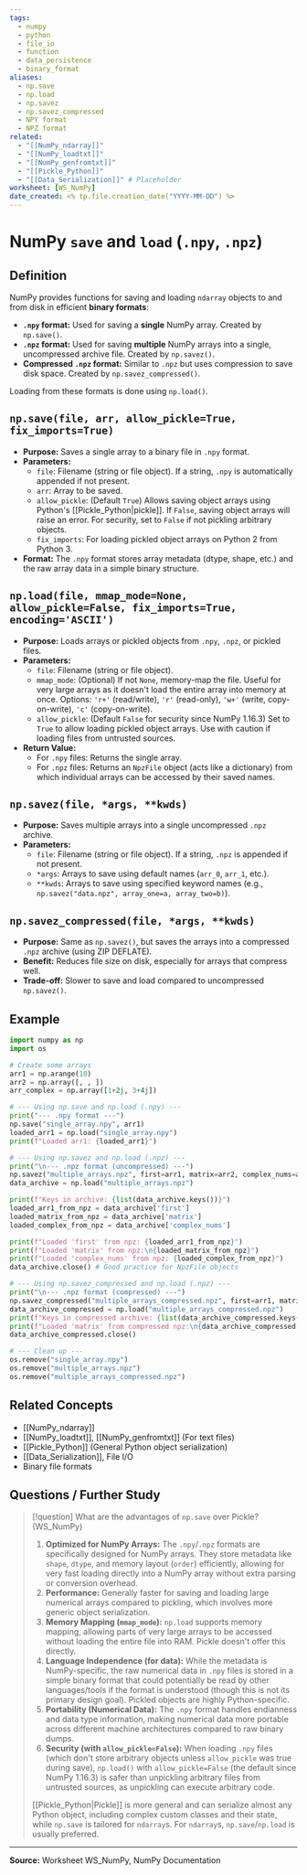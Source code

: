 ```yaml
---
tags:
  - numpy
  - python
  - file_io
  - function
  - data_persistence
  - binary_format
aliases:
  - np.save
  - np.load
  - np.savez
  - np.savez_compressed
  - NPY format
  - NPZ format
related:
  - "[[NumPy_ndarray]]"
  - "[[NumPy_loadtxt]]"
  - "[[NumPy_genfromtxt]]"
  - "[[Pickle_Python]]"
  - "[[Data_Serialization]]" # Placeholder
worksheet: [WS_NumPy]
date_created: <% tp.file.creation_date("YYYY-MM-DD") %>
---
```

# NumPy `save` and `load` (`.npy`, `.npz`)

## Definition

NumPy provides functions for saving and loading `ndarray` objects to and from disk in efficient **binary formats**:

-   **`.npy` format:** Used for saving a **single** NumPy array. Created by `np.save()`.
-   **`.npz` format:** Used for saving **multiple** NumPy arrays into a single, uncompressed archive file. Created by `np.savez()`.
-   **Compressed `.npz` format:** Similar to `.npz` but uses compression to save disk space. Created by `np.savez_compressed()`.

Loading from these formats is done using `np.load()`.

## `np.save(file, arr, allow_pickle=True, fix_imports=True)`

- **Purpose:** Saves a single array to a binary file in `.npy` format.
- **Parameters:**
    - `file`: Filename (string or file object). If a string, `.npy` is automatically appended if not present.
    - `arr`: Array to be saved.
    - `allow_pickle`: (Default `True`) Allows saving object arrays using Python's [[Pickle_Python|pickle]]. If `False`, saving object arrays will raise an error. For security, set to `False` if not pickling arbitrary objects.
    - `fix_imports`: For loading pickled object arrays on Python 2 from Python 3.
- **Format:** The `.npy` format stores array metadata (dtype, shape, etc.) and the raw array data in a simple binary structure.

## `np.load(file, mmap_mode=None, allow_pickle=False, fix_imports=True, encoding='ASCII')`

- **Purpose:** Loads arrays or pickled objects from `.npy`, `.npz`, or pickled files.
- **Parameters:**
    - `file`: Filename (string or file object).
    - `mmap_mode`: (Optional) If not `None`, memory-map the file. Useful for very large arrays as it doesn't load the entire array into memory at once. Options: `'r+'` (read/write), `'r'` (read-only), `'w+'` (write, copy-on-write), `'c'` (copy-on-write).
    - `allow_pickle`: (Default `False` for security since NumPy 1.16.3) Set to `True` to allow loading pickled object arrays. Use with caution if loading files from untrusted sources.
- **Return Value:**
    - For `.npy` files: Returns the single array.
    - For `.npz` files: Returns an `NpzFile` object (acts like a dictionary) from which individual arrays can be accessed by their saved names.

## `np.savez(file, *args, **kwds)`

- **Purpose:** Saves multiple arrays into a single uncompressed `.npz` archive.
- **Parameters:**
    - `file`: Filename (string or file object). If a string, `.npz` is appended if not present.
    - `*args`: Arrays to save using default names (`arr_0`, `arr_1`, etc.).
    - `**kwds`: Arrays to save using specified keyword names (e.g., `np.savez("data.npz", array_one=a, array_two=b)`).

## `np.savez_compressed(file, *args, **kwds)`

- **Purpose:** Same as `np.savez()`, but saves the arrays into a compressed `.npz` archive (using ZIP DEFLATE).
- **Benefit:** Reduces file size on disk, especially for arrays that compress well.
- **Trade-off:** Slower to save and load compared to uncompressed `np.savez()`.

## Example

```python
import numpy as np
import os

# Create some arrays
arr1 = np.arange(10)
arr2 = np.array([, , ])
arr_complex = np.array([1+2j, 3+4j])

# --- Using np.save and np.load (.npy) ---
print("--- .npy format ---")
np.save("single_array.npy", arr1)
loaded_arr1 = np.load("single_array.npy")
print(f"Loaded arr1: {loaded_arr1}")

# --- Using np.savez and np.load (.npz) ---
print("\n--- .npz format (uncompressed) ---")
np.savez("multiple_arrays.npz", first=arr1, matrix=arr2, complex_nums=arr_complex)
data_archive = np.load("multiple_arrays.npz")

print(f"Keys in archive: {list(data_archive.keys())}")
loaded_arr1_from_npz = data_archive['first']
loaded_matrix_from_npz = data_archive['matrix']
loaded_complex_from_npz = data_archive['complex_nums']

print(f"Loaded 'first' from npz: {loaded_arr1_from_npz}")
print(f"Loaded 'matrix' from npz:\n{loaded_matrix_from_npz}")
print(f"Loaded 'complex_nums' from npz: {loaded_complex_from_npz}")
data_archive.close() # Good practice for NpzFile objects

# --- Using np.savez_compressed and np.load (.npz) ---
print("\n--- .npz format (compressed) ---")
np.savez_compressed("multiple_arrays_compressed.npz", first=arr1, matrix=arr2)
data_archive_compressed = np.load("multiple_arrays_compressed.npz")
print(f"Keys in compressed archive: {list(data_archive_compressed.keys())}")
print(f"Loaded 'matrix' from compressed npz:\n{data_archive_compressed['matrix']}")
data_archive_compressed.close()

# --- Clean up ---
os.remove("single_array.npy")
os.remove("multiple_arrays.npz")
os.remove("multiple_arrays_compressed.npz")
```

## Related Concepts
- [[NumPy_ndarray]]
- [[NumPy_loadtxt]], [[NumPy_genfromtxt]] (For text files)
- [[Pickle_Python]] (General Python object serialization)
- [[Data_Serialization]], File I/O
- Binary file formats

## Questions / Further Study
>[!question] What are the advantages of `np.save` over Pickle? (WS_NumPy)
> 1.  **Optimized for NumPy Arrays:** The `.npy`/`.npz` formats are specifically designed for NumPy arrays. They store metadata like `shape`, `dtype`, and memory layout (`order`) efficiently, allowing for very fast loading directly into a NumPy array without extra parsing or conversion overhead.
> 2.  **Performance:** Generally faster for saving and loading large numerical arrays compared to pickling, which involves more generic object serialization.
> 3.  **Memory Mapping (`mmap_mode`):** `np.load` supports memory mapping, allowing parts of very large arrays to be accessed without loading the entire file into RAM. Pickle doesn't offer this directly.
> 4.  **Language Independence (for data):** While the metadata is NumPy-specific, the raw numerical data in `.npy` files is stored in a simple binary format that could potentially be read by other languages/tools if the format is understood (though this is not its primary design goal). Pickled objects are highly Python-specific.
> 5.  **Portability (Numerical Data):** The `.npy` format handles endianness and data type information, making numerical data more portable across different machine architectures compared to raw binary dumps.
> 6.  **Security (with `allow_pickle=False`):** When loading `.npy` files (which don't store arbitrary objects unless `allow_pickle` was true during save), `np.load()` with `allow_pickle=False` (the default since NumPy 1.16.3) is safer than unpickling arbitrary files from untrusted sources, as unpickling can execute arbitrary code.
>
> [[Pickle_Python|Pickle]] is more general and can serialize almost any Python object, including complex custom classes and their state, while `np.save` is tailored for `ndarray`s. For `ndarray`s, `np.save`/`np.load` is usually preferred.

---
**Source:** Worksheet WS_NumPy, NumPy Documentation